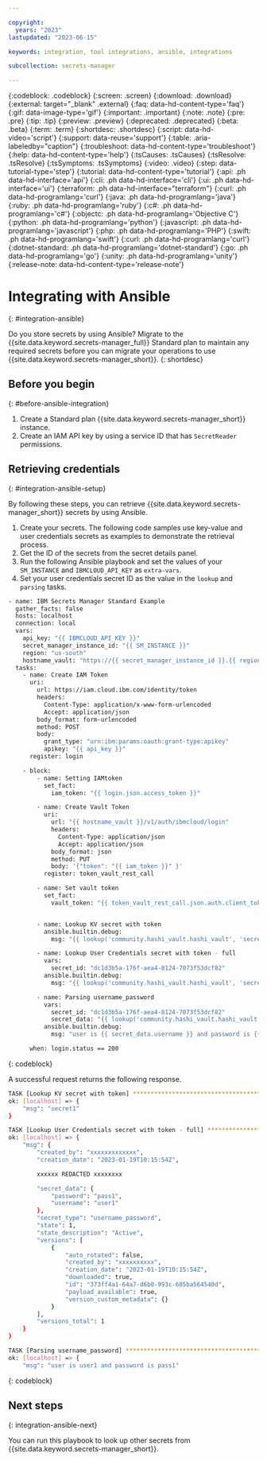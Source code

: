 ```yaml
---

copyright:
  years: "2023"
lastupdated: "2023-06-15"

keywords: integration, tool integrations, ansible, integrations

subcollection: secrets-manager

---
```


{:codeblock: .codeblock}
{:screen: .screen}
{:download: .download}
{:external: target="_blank" .external}
{:faq: data-hd-content-type='faq'}
{:gif: data-image-type='gif'}
{:important: .important}
{:note: .note}
{:pre: .pre}
{:tip: .tip}
{:preview: .preview}
{:deprecated: .deprecated}
{:beta: .beta}
{:term: .term}
{:shortdesc: .shortdesc}
{:script: data-hd-video='script'}
{:support: data-reuse='support'}
{:table: .aria-labeledby="caption"}
{:troubleshoot: data-hd-content-type='troubleshoot'}
{:help: data-hd-content-type='help'}
{:tsCauses: .tsCauses}
{:tsResolve: .tsResolve}
{:tsSymptoms: .tsSymptoms}
{:video: .video}
{:step: data-tutorial-type='step'}
{:tutorial: data-hd-content-type='tutorial'}
{:api: .ph data-hd-interface='api'}
{:cli: .ph data-hd-interface='cli'}
{:ui: .ph data-hd-interface='ui'}
{:terraform: .ph data-hd-interface="terraform"}
{:curl: .ph data-hd-programlang='curl'}
{:java: .ph data-hd-programlang='java'}
{:ruby: .ph data-hd-programlang='ruby'}
{:c#: .ph data-hd-programlang='c#'}
{:objectc: .ph data-hd-programlang='Objective C'}
{:python: .ph data-hd-programlang='python'}
{:javascript: .ph data-hd-programlang='javascript'}
{:php: .ph data-hd-programlang='PHP'}
{:swift: .ph data-hd-programlang='swift'}
{:curl: .ph data-hd-programlang='curl'}
{:dotnet-standard: .ph data-hd-programlang='dotnet-standard'}
{:go: .ph data-hd-programlang='go'}
{:unity: .ph data-hd-programlang='unity'}
{:release-note: data-hd-content-type='release-note'}

# Integrating with Ansible
{: #integration-ansible}

Do you store secrets by using Ansible? Migrate to the {{site.data.keyword.secrets-manager_full}} Standard plan to maintain any required secrets before you can migrate your operations to use {{site.data.keyword.secrets-manager_short}}. 
{: shortdesc}

## Before you begin 
{: #before-ansible-integration}

1. Create a Standard plan {{site.data.keyword.secrets-manager_short}} instance.
2. Create an IAM API key by using a service ID that has `SecretReader` permissions.

## Retrieving credentials 
{: #integration-ansible-setup}

By following these steps, you can retrieve {{site.data.keyword.secrets-manager_short}} secrets by using Ansible. 

1. Create your secrets. The following code samples use key-value and user credentials secrets as examples to demonstrate the retrieval process. 
2. Get the ID of the secrets from the secret details panel. 
3. Run the following Ansible playbook and set the values of your `SM_INSTANCE` and `IBMCLOUD_API_KEY` as `extra-vars`.
4. Set your user credentials secret ID as the value in the `lookup` and `parsing` tasks. 

```sh
- name: IBM Secrets Manager Standard Example
  gather_facts: false
  hosts: localhost
  connection: local
  vars:
    api_key: "{{ IBMCLOUD_API_KEY }}"
    secret_manager_instance_id: "{{ SM_INSTANCE }}"
    region: "us-south"
    hostname_vault: "https://{{ secret_manager_instance_id }}.{{ region }}.secrets-manager.appdomain.cloud"
  tasks:
    - name: Create IAM Token
      uri:
        url: https://iam.cloud.ibm.com/identity/token
        headers:
          Content-Type: application/x-www-form-urlencoded
          Accept: application/json
        body_format: form-urlencoded
        method: POST
        body:
          grant_type: "urn:ibm:params:oauth:grant-type:apikey"
          apikey: "{{ api_key }}"
      register: login

    - block:
        - name: Setting IAMtoken
          set_fact:
            iam_token: "{{ login.json.access_token }}"

        - name: Create Vault Token
          uri:
            url: "{{ hostname_vault }}/v1/auth/ibmcloud/login"
            headers:
              Content-Type: application/json
              Accept: application/json
            body_format: json
            method: PUT
            body: '{"token": "{{ iam_token }}" }'
          register: token_vault_rest_call

        - name: Set vault token
          set_fact:
            vault_token: "{{ token_vault_rest_call.json.auth.client_token }}"


        - name: Lookup KV secret with token
          ansible.builtin.debug:
            msg: "{{ lookup('community.hashi_vault.hashi_vault', 'secret=ibmcloud/kv/data/mykvsecret:key1 token={{ vault_token }} url={{ hostname_vault }}') }}"

        - name: Lookup User Credentials secret with token - full
          vars:
            secret_id: "dc1d3b5a-176f-aea4-8124-7073f53dcf82"
          ansible.builtin.debug:
            msg: "{{ lookup('community.hashi_vault.hashi_vault', 'secret=ibmcloud/username_password/secrets/{{ secret_id }} token={{ vault_token }} url={{ hostname_vault }}') }}"

        - name: Parsing username_password
          vars:
            secret_id: "dc1d3b5a-176f-aea4-8124-7073f53dcf82"
            secret_data: "{{ lookup('community.hashi_vault.hashi_vault', 'secret=ibmcloud/username_password/secrets/{{ secret_id }}:secret_data token={{ vault_token }} url={{ hostname_vault }}') | to_json }} "
          ansible.builtin.debug:
            msg: "user is {{ secret_data.username }} and password is {{ secret_data.password }}"

      when: login.status == 200
```
{: codeblock}


A successful request returns the following response.


```sh
TASK [Lookup KV secret with token] *****************************************************************************************************
ok: [localhost] => {
    "msg": "secret1"
}

TASK [Lookup User Credentials secret with token - full] ********************************************************************************
ok: [localhost] => {
    "msg": {
        "created_by": "xxxxxxxxxxxxx",
        "creation_date": "2023-01-19T10:15:54Z",

        xxxxxx REDACTED xxxxxxxx

        "secret_data": {
            "password": "pass1",
            "username": "user1"
        },
        "secret_type": "username_password",
        "state": 1,
        "state_description": "Active",
        "versions": [
            {
                "auto_rotated": false,
                "created_by": "xxxxxxxxxx",
                "creation_date": "2023-01-19T10:15:54Z",
                "downloaded": true,
                "id": "373ff4a1-64a7-d6b0-993c-605ba564540d",
                "payload_available": true,
                "version_custom_metadata": {}
            }
        ],
        "versions_total": 1
    }
}

TASK [Parsing username_password] *******************************************************************************************************
ok: [localhost] => {
    "msg": "user is user1 and password is pass1"
```
{: codeblock}



## Next steps
{: integration-ansible-next}

You can run this playbook to look up other secrets from {{site.data.keyword.secrets-manager_short}}.

